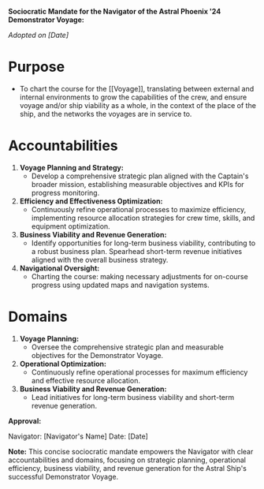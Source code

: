 **Sociocratic Mandate for the Navigator of the Astral Phoenix '24 Demonstrator Voyage:**

*Adopted on [Date]*
# Purpose
- To chart the course for the [[Voyage]], translating between external and internal environments to grow the capabilities of the crew, and ensure voyage and/or ship viability as a whole, in the context of the place of the ship, and the networks the voyages are in service to.
# Accountabilities
1. **Voyage Planning and Strategy:**
   - Develop a comprehensive strategic plan aligned with the Captain's broader mission, establishing measurable objectives and KPIs for progress monitoring.
2. **Efficiency and Effectiveness Optimization:**
   - Continuously refine operational processes to maximize efficiency, implementing resource allocation strategies for crew time, skills, and equipment optimization.
3. **Business Viability and Revenue Generation:**
   - Identify opportunities for long-term business viability, contributing to a robust business plan. Spearhead short-term revenue initiatives aligned with the overall business strategy.
4. **Navigational Oversight:**
   - Charting the course: making necessary adjustments for on-course progress using updated maps and navigation systems.
# Domains
1. **Voyage Planning:**
   - Oversee the comprehensive strategic plan and measurable objectives for the Demonstrator Voyage.
2. **Operational Optimization:**
   - Continuously refine operational processes for maximum efficiency and effective resource allocation.
3. **Business Viability and Revenue Generation:**
   - Lead initiatives for long-term business viability and short-term revenue generation.

**Approval:**

Navigator: [Navigator's Name]
Date: [Date]

**Note:** This concise sociocratic mandate empowers the Navigator with clear accountabilities and domains, focusing on strategic planning, operational efficiency, business viability, and revenue generation for the Astral Ship's successful Demonstrator Voyage.